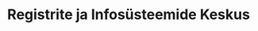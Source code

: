 ---
title: Registrite ja Infosüsteemide Keskus
maintainer_name: Jaanus Laane
maintainer_email: jaanus.laane@just.ee
description: ''
---